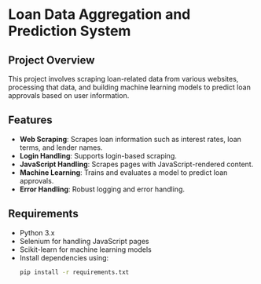 # Loan Data Aggregation and Prediction System

## Project Overview
This project involves scraping loan-related data from various websites, processing that data, and building machine learning models to predict loan approvals based on user information.

## Features
- **Web Scraping**: Scrapes loan information such as interest rates, loan terms, and lender names.
- **Login Handling**: Supports login-based scraping.
- **JavaScript Handling**: Scrapes pages with JavaScript-rendered content.
- **Machine Learning**: Trains and evaluates a model to predict loan approvals.
- **Error Handling**: Robust logging and error handling.

## Requirements
- Python 3.x
- Selenium for handling JavaScript pages
- Scikit-learn for machine learning models
- Install dependencies using:
  ```bash
  pip install -r requirements.txt
